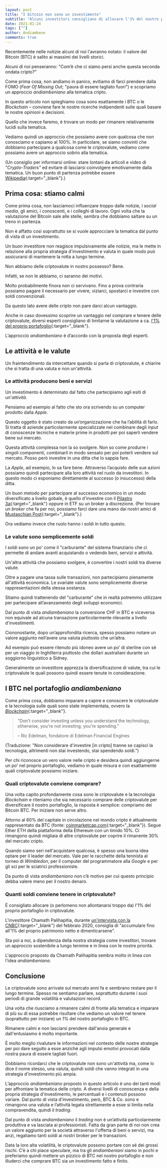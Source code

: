 ```yaml
---
layout: post
title: "I bitcoin non sono un investimento"
subtitle: "Alcuni investitori consigliano di allocare l'1% del nostro portafoglio in criptovalute. Scopriamo cosa può voler dire per noi."
date: 2021-01-24
tags: [""]
author: Andiambene
comments: true
---
```


Recentemente nelle notizie alcuni di noi l'avranno notato: il valore del Bitcoin (BTC) è salito ai massimi dei livelli storici.

Alcuni di noi penseranno: "Com’è che ci siamo persi anche questa seconda ondata cripto?"

Come prima cosa, non andiamo in panico, evitiamo di farci prendere dalla FOMO (_Fear Of Missing Out_; "paura di essere tagliato fuori") e scopriamo un approccio _andiambeniano_ alla tematica cripto.

In questo articolo non spieghiamo cosa sono esattamente i BTC o le _Blockchain_ – conviene fare le nostre ricerche indipendenti sulle quali basare le nostre opinioni e decisioni.

Quello che invece faremo, è trovare un modo per rimanere relativamente lucidi sulla tematica.

Vediamo quindi un approccio che possiamo avere con qualcosa che non conosciamo e capiamo al 100%. In particolare, se siamo convinti che dobbiamo partecipare a qualcosa come le criptovalute, vediamo come possiamo avere un approccio sobrio alla tematica.

(Un consiglio per informarsi online: stare lontani da articoli e video di _"Crypto-Traders"_ ed evitare di lasciarsi coinvolgere emotivamente dalla tematica. Un buon punto di partenza potrebbe essere [Wikipedia](https://it.wikipedia.org/wiki/Criptovaluta){:target="_blank"}.)


## Prima cosa: stiamo calmi

Come prima cosa, non lasciamoci influenzare troppo dalle notizie, i _social media_, gli amici, i conoscenti, e i colleghi di lavoro. Ogni volta che la valutazione del Bitcoin sale alle stelle, sembra che dobbiamo saltare su un treno in partenza.

Non è affatto così soprattutto se si vuole approcciare la tematica dal punto di vista di un investimento.

Un buon investitore non reagisce impulsivamente alle notizie, ma le mette in relazione alla propria strategia d'investimento e valuta in quale modo può assicurarsi di mantenere la rotta a lungo termine.

Non abbiamo delle criptovalute in nostro possesso? Bene.

Infatti, se non le abbiamo, ci saranno dei motivi.

Molto probabilmente finora non ci servivano. Fino a prova contraria possiamo pagare il necessario per vivere, viziarci, spostarci e investire con soldi convenzionali.

Da questo lato avere delle cripto non pare darci alcun vantaggio.

Anche in caso dovessimo scoprire un vantaggio nel comprare e tenere delle criptovalute, diversi esperti consigliano di limitarne la valutazione a ca. [l'1% del proprio portafoglio](https://www.cnbc.com/2020/01/30/heres-the-right-amount-of-cryptocurrency-to-keep-in-a-portfolio.html){:target="_blank"}.

L’approccio _andiambeniano_ è d’accordo con la proposta degli esperti.


## Le attività e le valute

Un fraintendimento da intercettare quando si parla di criptovalute, è chiarire che si tratta di una valuta e non un'attività.

### Le attività producono beni e servizi

Un investimento è determinato dal fatto che partecipiamo agli esiti di un'*attività*.

Pensiamo ad esempio al fatto che sto ora scrivendo su un computer prodotto dalla _Apple_.

Questo oggetto è stato creato da un’organizzazione che ha l’abilità di farlo. Si tratta di aziende particolarmente specializzate nel combinare degli _input_ di conoscenze tecniche e materie prime in prodotti per poi saperli vendere bene sul mercato.

Questa attività complessa non la so svolgere. Non so come produrre i singoli componenti, combinarli in modo sensato per poi poterli vendere sul mercato. Posso però investire in una ditta che lo sappia fare.

La _Apple_, ad esempio, lo sa fare bene. Attraverso l’acquisto delle sue azioni possiamo quindi partecipare alla loro attività nel ruolo da investitori. In questo modo ci esponiamo direttamente al successo (o insuccesso) della ditta.

Un buon metodo per partecipare al successo economico in un modo diversificato a livello gobale, è quello d'investire con il [Pilastro 3a](https://andiambene.com/2020/08/24/investire-con-il-pilastro-3a.html){:target="_blank"} oppure in ETF su un broker a discrezione. (Per trovare un _broker_ che fa per noi, possiamo farci dare una mano dai nostri amici di [Mustaschian Post](https://www.mustachianpost.com/best-broker-switzerland/){:target="_blank"}.)

Ora vediamo invece che ruolo hanno i soldi in tutto questo.

### Le valute sono semplicemente soldi

I soldi sono un po' come il "carburante" del sistema finanziario che ci permette di andare avanti acquistando o vedendo beni, servizi e attività.

Un'altra attività che possiamo svolgere, è convertire i nostri soldi tra diverse valute.

Oltre a pagare una tassa sulle transazioni, non partecipiamo pienamente all'attività economica. Le svariate valute sono semplicemente diverse rappresentazioni della stessa sostanza.

Stiamo quindi trattenendo del "carburante" che in realtà potremmo utilizzare per partecipare all’avanzamento degli sviluppi economici.

Dal punto di vista _andiambeniano_ la conversione CHF in BTC e viceversa non equivale ad alcuna transazione particolarmente rilevante a livello d'investimenti.

Ciononostante, dopo un’approfondita ricerca, spesso possiamo notare un valore aggiunto nell’avere una valuta piuttosto che un’altra.

Ad esempio può essere ritenuto più idoneo avere un po’ di sterline con sé per un viaggio in Inghilterra piuttosto che dollari australiani durante un soggiorno linguistico a Sidney.

Generalmente un investitore apprezza la diversificazione di valute, tra cui le criptovalute le quali possono quindi essere tenute in considerazione.

## I BTC nel portafoglio _andiambeniano_

Come prima cosa, dobbiamo imparare a capire e conoscere le criptovalute e la tecnologia sulle quali sono state implementata, ovvero la [_Blockchain_](https://it.wikipedia.org/wiki/Blockchain){:target="_blank"}.

> "Don’t consider investing unless you understand the technology, otherwise, you’re not investing; you’re spending."
> 
> – Ric Edelman, fondatore di Edelman Financial Engines

(Traduzione: "Non considerare d'investire [in cripto] tranne se capisci la tecnologia, altrimenti non stai investendo, stai spendendo soldi.")

Per chi riconosce un vero valore nelle cripto e desidera quindi aggiungerne un po’ nel proprio portafoglio, vediamo in quale misura e con esattamente quali criptovalute possiamo iniziare.

### Quali criptovalute conviene comprare? 

Una volta capito profondamente cosa sono le criptovalute e la tecnologia _Blockchain_ e riteniamo che sia necessario comprare delle criptovalute per diversificare il nostro portafoglio, la risposta è semplice: compriamo dei Bitcoin BTC. Per iniziare non serve altro.

Attorno al 60% del capitale in circolazione nel mondo cripto è attualmente rappresentato da BTC (fonte: [coinmarketcap.com](https://coinmarketcap.com/charts/#dominance-percentage){:target="_blank"}). Segue Ether ETH della piattaforma della Ethereum con un timido 10%. Ci rimangono quindi migliaia di altre criptovalute per coprire il rimanente 30% del mercato cripto.

Quando siamo seri nell'acquistare qualcosa, è spesso una buona idea optare per il leader del mercato. Vale per le racchette della tennista al torneo di _Wimbledon_, per il computer del programmatore alla _Google_ e per gli sci per le sciatrici professioniste.

Da punto di vista _andiambeniano_ non c’è motivo per cui questo principio debba valere meno per il nostro denaro.


### Quanti soldi conviene tenere in criptovalute?

È consigliato allocare (o perlomeno non allontanarsi troppo da) l'1% del proprio portafoglio in criptovalute.

L'investitore Chamath Palihapitia, durante [un'intervista con la CNBC](https://youtu.be/-2gDmcU8bDw){:target="_blank"} del febbraio 2020, consiglia di "accumulare fino all'1% del proprio patrimonio netto e dimenticarsene".

Sta poi a noi, a dipendenza della nostra strategia come investitori, trovare un approccio sostenibile a lungo termine e in linea con le nostre priorità.

L'approccio proposto da Chamath Palihapitia sembra molto in linea con l'idea _andiambeniana_.


## Conclusione

Le criptovalute sono arrivate sul mercato anni fa e sembrano restare per il lungo termine. Spesso ne sentiamo parlare, soprattutto durante i suoi periodi di grande volatilità e valutazioni record.

Una volta che riusciamo a rimanere calmi di fronte alla tematica e imparare di più su di essa potrebbe risultare che vediamo un valore nel tenere (soprattutto per iniziare) un 1% del nostro portafoglio in BTC.

Rimanere calmi e non lasciarsi prendere dall'ansia generale e dall'entusiasmo è molto importante.

È molto meglio rivalutare le informazioni nel contesto delle nostre strategie per poi dare seguito a esse anziché agli impulsi emotivi provocati dalla nostra paura di essere tagliati fuori.

Dobbiamo ricordarci che le criptovalute non sono un'attività ma, come lo dice il nome stesso, una valuta, quindi soldi che vanno integrati in una strategia d'investimento più ampia.

L’approccio _andiambeniano_ proposto in questo articolo è uno dei tanti modi per affrontare la tematica delle cripto. A diversi livelli di conoscenza e della propria strategia d'investimento, le percentuali e i contenuti possono variare. Dal punto di vista d'investimento, però, BTC & Co. sono e rimangono una valuta e l’attività legata strettamente a esse si limita nella compravendita, quindi il _trading_.

Dal punto di vista _andiambeniano_ il _trading_ non è un’attività particolarmente produttiva e va lasciata ai professionisti. Fatta da gran parte di noi non crea un valore aggiunto per la società attraverso l'offerta di beni o servizi, ma anzi, regaliamo tanti soldi ai nostri broker per le transazioni.

Data la loro alta volatilità, le criptovalute possono portare con sé dei grossi rischi. C’è a chi piace speculare, ma tra gli _andiambeniani_ siamo in pochi e preferiamo quindi mettere un pizzico di BTC nel nostro portafoglio e non illuderci che comprare BTC sia un investimento fatto e finito.
